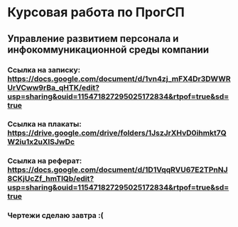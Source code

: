 # Курсовая работа по ПрогСП
## Управление развитием персонала и инфокоммуникационной среды компании
### Ссылка на записку: https://docs.google.com/document/d/1vn4zj_mFX4Dr3DWWRUrVCww9rBa_qHTK/edit?usp=sharing&ouid=115471827295025172834&rtpof=true&sd=true
### Ссылка на плакаты: https://drive.google.com/drive/folders/1JszJrXHvD0ihmkt7QW2iu1x2uXISJwDc
### Ссылка на реферат: https://docs.google.com/document/d/1D1VqqRVU67E2TPnNJ8CKjUcZf_hmTlQb/edit?usp=sharing&ouid=115471827295025172834&rtpof=true&sd=true
### Чертежи сделаю завтра :(
